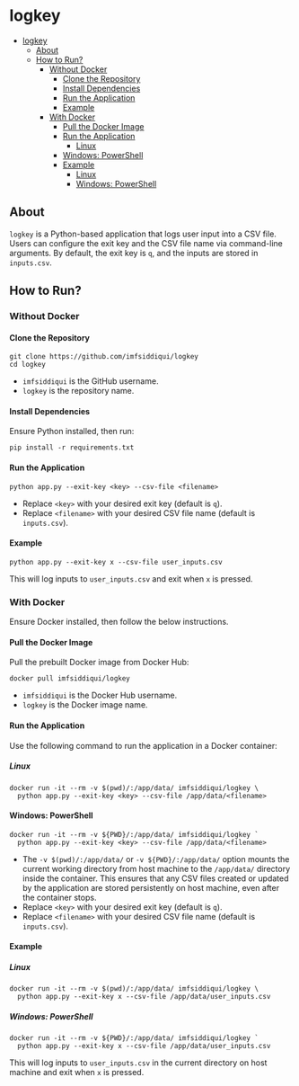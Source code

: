 <!-- markdownlint-disable MD024 MD040 -->

# logkey

- [logkey](#logkey)
  - [About](#about)
  - [How to Run?](#how-to-run)
    - [Without Docker](#without-docker)
      - [Clone the Repository](#clone-the-repository)
      - [Install Dependencies](#install-dependencies)
      - [Run the Application](#run-the-application)
      - [Example](#example)
    - [With Docker](#with-docker)
      - [Pull the Docker Image](#pull-the-docker-image)
      - [Run the Application](#run-the-application-1)
        - [Linux](#linux)
      - [Windows: PowerShell](#windows-powershell)
      - [Example](#example-1)
        - [Linux](#linux-1)
        - [Windows: PowerShell](#windows-powershell-1)

## About

`logkey` is a Python-based application that logs user input into a CSV file. Users can configure the exit key and the CSV file name via command-line arguments. By default, the exit key is `q`, and the inputs are stored in `inputs.csv`.

## How to Run?

### Without Docker

#### Clone the Repository

```
git clone https://github.com/imfsiddiqui/logkey
cd logkey
```

- `imfsiddiqui` is the GitHub username.
- `logkey` is the repository name.

#### Install Dependencies

Ensure Python installed, then run:

```
pip install -r requirements.txt
```

#### Run the Application

```
python app.py --exit-key <key> --csv-file <filename>
```

- Replace `<key>` with your desired exit key (default is `q`).
- Replace `<filename>` with your desired CSV file name (default is `inputs.csv`).

#### Example

```
python app.py --exit-key x --csv-file user_inputs.csv
```

This will log inputs to `user_inputs.csv` and exit when `x` is pressed.

### With Docker

Ensure Docker installed, then follow the below instructions.

#### Pull the Docker Image

Pull the prebuilt Docker image from Docker Hub:

```
docker pull imfsiddiqui/logkey
```

- `imfsiddiqui` is the Docker Hub username.
- `logkey` is the Docker image name.

#### Run the Application

Use the following command to run the application in a Docker container:

##### Linux

```
docker run -it --rm -v $(pwd)/:/app/data/ imfsiddiqui/logkey \
  python app.py --exit-key <key> --csv-file /app/data/<filename>
```

#### Windows: PowerShell

```
docker run -it --rm -v ${PWD}/:/app/data/ imfsiddiqui/logkey `
  python app.py --exit-key <key> --csv-file /app/data/<filename>
```

- The `-v $(pwd)/:/app/data/` or `-v ${PWD}/:/app/data/` option mounts the current working directory from host machine to the `/app/data/` directory inside the container. This ensures that any CSV files created or updated by the application are stored persistently on host machine, even after the container stops.
- Replace `<key>` with your desired exit key (default is `q`).
- Replace `<filename>` with your desired CSV file name (default is `inputs.csv`).

#### Example

##### Linux

```
docker run -it --rm -v $(pwd)/:/app/data/ imfsiddiqui/logkey \
  python app.py --exit-key x --csv-file /app/data/user_inputs.csv
```

##### Windows: PowerShell

```
docker run -it --rm -v ${PWD}/:/app/data/ imfsiddiqui/logkey `
  python app.py --exit-key x --csv-file /app/data/user_inputs.csv
```

This will log inputs to `user_inputs.csv` in the current directory on host machine and exit when `x` is pressed.
